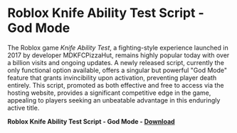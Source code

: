<h1>Roblox Knife Ability Test Script - God Mode</h1>

The Roblox game *Knife Ability Test*, a fighting-style experience launched in 2017 by developer MDKFCPizzaHut, remains highly popular today with over a billion visits and ongoing updates. A newly released script, currently the only functional option available, offers a singular but powerful "God Mode" feature that grants invincibility upon activation, preventing player death entirely. This script, promoted as both effective and free to access via the hosting website, provides a significant competitive edge in the game, appealing to players seeking an unbeatable advantage in this enduringly active title.

**Roblox Knife Ability Test Script - God Mode - [Download](https://www.dlgram.com/public/files/api.php?shortened=0JsoQt)**


